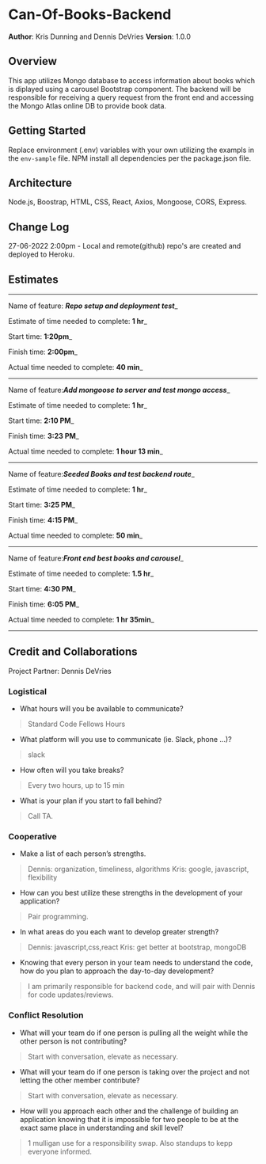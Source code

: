 # Can-Of-Books-Backend

**Author**: Kris Dunning and Dennis DeVries
**Version**: 1.0.0

## Overview
<!-- Provide a high level overview of what this application is and why you are building it, beyond the fact that it's an assignment for this class. (i.e. What's your problem domain?) -->
This app utilizes Mongo database to access information about books which is diplayed using a carousel Bootstrap component. The backend will be responsible for receiving a query request from the front end and accessing the Mongo Atlas online DB to provide book data. 

## Getting Started
<!-- What are the steps that a user must take in order to build this app on their own machine and get it running? -->
Replace environment (.env) variables with your own utilizing the exampls in the `env-sample` file. NPM install all dependencies per the package.json file.

## Architecture
<!-- Provide a detailed description of the application design. What technologies (languages, libraries, etc) you're using, and any other relevant design information. -->
Node.js, Boostrap, HTML, CSS, React, Axios, Mongoose, CORS, Express.


## Change Log
<!-- Use this area to document the iterative changes made to your application as each feature is successfully implemented. Use time stamps. Here's an example:

01-01-2001 4:59pm - Application now has a fully-functional express server, with a GET route for the location resource. -->

27-06-2022 2:00pm - Local and remote(github) repo's are created and deployed to Heroku.

## Estimates
<!-- See below -->
-----

Name of feature: ___Repo setup and deployment test____

Estimate of time needed to complete: __1 hr___

Start time: __1:20pm___

Finish time: __2:00pm___

Actual time needed to complete: __40 min___

-----

Name of feature:___Add mongoose to server and test mongo access____

Estimate of time needed to complete: __1 hr___

Start time: __2:10 PM___

Finish time: __3:23 PM___

Actual time needed to complete: __1 hour 13 min___

-----

Name of feature:___Seeded Books and test backend route____

Estimate of time needed to complete: __1 hr___

Start time: __3:25 PM___

Finish time: __4:15 PM___

Actual time needed to complete: __50 min___

-----

Name of feature:___Front end best books and carousel____

Estimate of time needed to complete: __1.5 hr___

Start time: __4:30 PM___

Finish time: __6:05 PM___

Actual time needed to complete: __1 hr 35min___

-----

## Credit and Collaborations
<!-- Give credit (and a link) to other people or resources that helped you build this application. -->
Project Partner: Dennis DeVries

### Logistical

- What hours will you be available to communicate?

> Standard Code Fellows Hours

- What platform will you use to communicate (ie. Slack, phone …)?

> slack

- How often will you take breaks?

> Every two hours, up to 15 min

- What is your plan if you start to fall behind?

> Call TA.

### Cooperative

- Make a list of each person’s strengths.

> Dennis: organization, timeliness, algorithms
> Kris: google, javascript, flexibility

- How can you best utilize these strengths in the development of your application?

> Pair programming.

- In what areas do you each want to develop greater strength?

> Dennis: javascript,css,react
> Kris: get better at bootstrap, mongoDB

- Knowing that every person in your team needs to understand the code, how do you plan to approach the day-to-day development?

> I am primarily responsible for backend code, and will pair with Dennis for code updates/reviews.

### Conflict Resolution

- What will your team do if one person is pulling all the weight while the other person is not contributing?

> Start with conversation, elevate as necessary.

- What will your team do if one person is taking over the project and not letting the other member contribute?

> Start with conversation, elevate as necessary.

- How will you approach each other and the challenge of building an application knowing that it is impossible for two people to be at the exact same place in understanding and skill level?

> 1 mulligan use for a responsibility swap. Also standups to kepp everyone informed.

